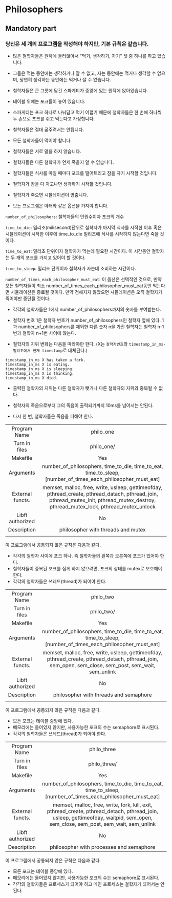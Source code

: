 # Philosophers

## Mandatory part
### 당신은 세 개의 프로그램을 작성해야 하지만, 기본 규칙은 같습니다.

- 많은 철학자들은 원탁에 둘러앉아서 "먹기, 생각하기, 자기" 셋 중 하나를 하고 있습니다.

- 그들은 먹는 동안에는 생각하거나 잘 수 없고, 자는 동안에는 먹거나 생각할 수 없으며, 당연히 생각하는 동안에는 먹거나 잘 수 없습니다.

- 철학자들은 큰 그릇에 담긴 스파게티가 중앙에 있는 원탁에 앉아있습니다.

- 테이블 위에는 포크들이 놓여 있습니다.

- 스파게티는 포크 하나로 나눠담고 먹기 어렵기 때문에 철학자들은 한 손에 하나씩 두 손으로 포크를 쥐고 먹는다고 가정합니다.

- 철학자들은 절대 굶주려서는 안됩니다.

- 모든 철학자들이 먹어야 합니다.

- 철학자들은 서로 말을 하지 않습니다.

- 철학자들은 다른 철학자가 언제 죽을지 알 수 없습니다.

- 철학자들은 식사를 마칠 때마다 포크를 떨어트리고 잠을 자기 시작할 것입니다.

- 철학자가 잠을 다 자고나면 생각하기 시작할 것입니다.

- 철학자가 죽으면 시뮬레이션이 멈춥니다.

- 모든 프로그램은 아래와 같은 옵션을 가져야 합니다.

`number_of_philosophers`: 철학자들의 인원수이자 포크의 개수

`time_to_die`: 밀리초(milisecond)단위로 철학자가 마지막 식사를 시작한 이후 혹은 시뮬레이션이 시작한 이후에 time_to_die 밀리초에 식사를 시작하지 않는다면 죽을 것이다.

`time_to_eat`: 밀리초 단위이자 철학자가 먹는데 필요한 시간이다. 이 시간동안 철학자는 두 개의 포크를 가지고 있어야 할 것이다.

`time_to_sleep`: 밀리초 단위이자 철학자가 자는데 소비하는 시간이다.

`number_of_times_each_philosopher_must_eat`: 이 옵션은 선택적인 것으로, 만약 모든 철학자들이 최소 number_of_times_each_philosopher_must_eat동안 먹는다면 시뮬레이션은 종료될 것이다. 만약 정해지지 않았으면 시뮬레이션은 오직 철학자가 죽어야만 중단될 것이다.

- 각각의 철학자들은 1에서 number_of_philosophers까지의 숫자를 부여받는다.

- 철학자 번호 1은 철학자 번호가 number_of_philosophers인 철학자 옆에 있다. 1과 number_of_philosophers를 제외한 다른 숫자 n을 가진 철학자는 철학자 n-1번과 철학자 n+1번 사이에 앉는다.

- 철학자의 지위 변화는 다음을 따라야만 한다. (X는 `철학자번호`와 `timestamp_in_ms-밀리초에서 현재 timestamp`로 대체된다.)
```
timestamp_in_ms X has taken a fork.
timestamp_in_ms X is eating.
timestamp_in_ms X is sleeping.
timestamp_in_ms X is thinking.
timestamp_in_ms X died.
```
- 출력된 철학자의 지위는 다른 철학자가 뺏거나 다른 철학자의 지위와 중복될 수 없다.

- 철학자의 죽음으로부터 그의 죽음이 출력되기까지 10ms를 넘어서는 안된다.

- 다시 한 번, 철학자들은 죽음을 피해야 한다.

|					|				|
|:-:				|:--:			|
|Program Name		|philo_one		|
|Turn in files		|philo_one/		|
|Makefile			|Yes			|
|Arguments			|number_of_philosophers, time_to_die, time_to_eat, time_to_sleep, [number_of_times_each_philosopher_must_eat]|
|External functs.	|memset, malloc, free, write, usleep, gettimeofday, pthread_create, pthread_datach, pthread_join, pthread_mutex_init, pthread_mutex_destroy, pthread_mutex_lock, pthread_mutex_unlock|
|Libft authorized	|No				|
|Description		|philosopher with threads and mutex|
|					|				|

이 프로그램에서 공통되지 않은 규칙은 다음과 같다.
- 각각의 철학자 사이에 포크 하나. 즉 철학자들의 왼쪽과 오른쪽에 포크가 있어야 한다.
- 철학자들이 중복된 포크를 집게 하지 않으려면, 포크의 상태를 mutex로 보호해야 한다.
- 각각의 철학자들은 쓰레드(thread)가 되어야 한다.

|					|				|
|:-:				|:--:			|
|Program Name		|philo_two		|
|Turn in files		|philo_two/		|
|Makefile			|Yes			|
|Arguments			|number_of_philosophers, time_to_die, time_to_eat, time_to_sleep, [number_of_times_each_philosopher_must_eat]|
|External functs.	|memset, malloc, free, write, usleep, gettimeofday, pthread_create, pthread_detach, pthread_join, sem_open, sem_close, sem_post, sem_wait, sem_unlink|
|Libft authorized	|No				|
|Description		|philosopher with threads and semaphore|
|					|				|

이 프로그램에서 공통되지 않은 규칙은 다음과 같다.
- 모든 포크는 테이블 중앙에 있다.
- 메모리에는 들어있지 않지만, 사용가능한 포크의 수는 semaphore로 표시된다.
- 각각의 철학자들은 쓰레드(thread)가 되어야 한다.

|					|				|
|:-:				|:--:			|
|Program Name		|philo_three	|
|Turn in files		|philo_three/	|
|Makefile			|Yes			|
|Arguments			|number_of_philosophers, time_to_die, time_to_eat, time_to_sleep, [number_of_times_each_philosopher_must_eat]|
|External functs.	|memset, malloc, free, write, fork, kill, exit, pthread_create, pthread_detach, pthread_join, usleep, gettimeofday, waitpid, sem_open, sem_close, sem_post, sem_wait, sem_unlink|
|Libft authorized	|No				|
|Description		|philosopher with processes and semaphore|

이 프로그램에서 공통되지 않은 규칙은 다음과 같다.
- 모든 포크는 테이블 중앙에 있다.
- 메모리에는 들어있지 않지만, 사용가능한 포크의 수는 semaphore로 표시된다.
- 각각의 철학자들은 프로세스가 되어야 하고 메인 프로세스는 철학자가 되어서는 안된다.